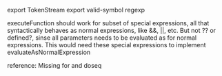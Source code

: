 export TokenStream
export valid-symbol regexp

executeFunction should work for subset of special expressions, all that syntactically behaves as normal expressions, like &&, ||, etc.
But not ?? or defined?, sinse all parameters needs to be evaluated as for normal expressions.
This would need these special expressions to implement evaluateAsNormalExpression

reference:
Missing for and doseq


